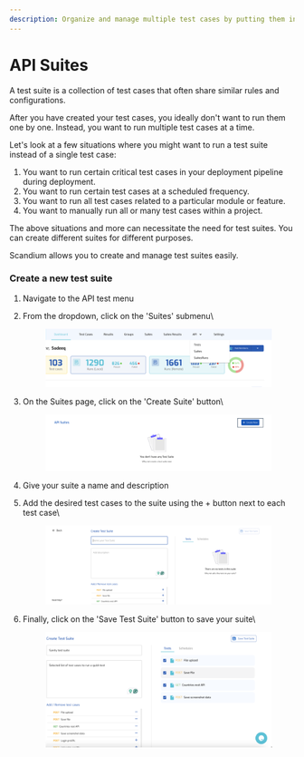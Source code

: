 ```yaml
---
description: Organize and manage multiple test cases by putting them into test suites
---
```


# API Suites

A test suite is a collection of test cases that often share similar rules and configurations.

After you have created your test cases, you ideally don't want to run them one by one. Instead, you want to run multiple test cases at a time.

Let's look at a few situations where you might want to run a test suite instead of a single test case:

1. You want to run certain critical test cases in your deployment pipeline during deployment.
2. You want to run certain test cases at a scheduled frequency.
3. You want to run all test cases related to a particular module or feature.
4. You want to manually run all or many test cases within a project.

The above situations and more can necessitate the need for test suites. You can create different suites for different purposes.

Scandium allows you to create and manage test suites easily.

### Create a new test suite

1. Navigate to the API test menu
2.  From the dropdown, click on the 'Suites' submenu\


    <figure><img src="../.gitbook/assets/image (61).png" alt=""><figcaption></figcaption></figure>
3.  On the Suites page, click on the 'Create Suite' button\


    <figure><img src="../.gitbook/assets/image (63).png" alt=""><figcaption></figcaption></figure>
4. Give your suite a name and description
5.  Add the desired test cases to the suite using the + button next to each test case\


    <figure><img src="../.gitbook/assets/image (64).png" alt=""><figcaption></figcaption></figure>
6.  Finally, click on the 'Save Test Suite' button to save your suite\


    <figure><img src="../.gitbook/assets/image (65).png" alt=""><figcaption></figcaption></figure>
